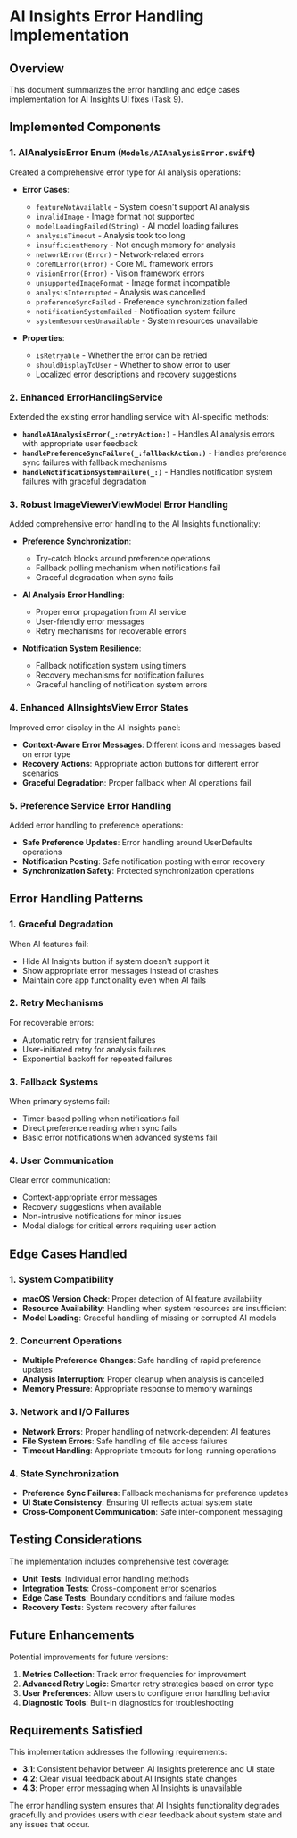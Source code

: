 # AI Insights Error Handling Implementation

## Overview

This document summarizes the error handling and edge cases implementation for AI Insights UI fixes (Task 9).

## Implemented Components

### 1. AIAnalysisError Enum (`Models/AIAnalysisError.swift`)

Created a comprehensive error type for AI analysis operations:

- **Error Cases**: 
  - `featureNotAvailable` - System doesn't support AI analysis
  - `invalidImage` - Image format not supported
  - `modelLoadingFailed(String)` - AI model loading failures
  - `analysisTimeout` - Analysis took too long
  - `insufficientMemory` - Not enough memory for analysis
  - `networkError(Error)` - Network-related errors
  - `coreMLError(Error)` - Core ML framework errors
  - `visionError(Error)` - Vision framework errors
  - `unsupportedImageFormat` - Image format incompatible
  - `analysisInterrupted` - Analysis was cancelled
  - `preferenceSyncFailed` - Preference synchronization failed
  - `notificationSystemFailed` - Notification system failure
  - `systemResourcesUnavailable` - System resources unavailable

- **Properties**:
  - `isRetryable` - Whether the error can be retried
  - `shouldDisplayToUser` - Whether to show error to user
  - Localized error descriptions and recovery suggestions

### 2. Enhanced ErrorHandlingService

Extended the existing error handling service with AI-specific methods:

- **`handleAIAnalysisError(_:retryAction:)`** - Handles AI analysis errors with appropriate user feedback
- **`handlePreferenceSyncFailure(_:fallbackAction:)`** - Handles preference sync failures with fallback mechanisms
- **`handleNotificationSystemFailure(_:)`** - Handles notification system failures with graceful degradation

### 3. Robust ImageViewerViewModel Error Handling

Added comprehensive error handling to the AI Insights functionality:

- **Preference Synchronization**:
  - Try-catch blocks around preference operations
  - Fallback polling mechanism when notifications fail
  - Graceful degradation when sync fails

- **AI Analysis Error Handling**:
  - Proper error propagation from AI service
  - User-friendly error messages
  - Retry mechanisms for recoverable errors

- **Notification System Resilience**:
  - Fallback notification system using timers
  - Recovery mechanisms for notification failures
  - Graceful handling of notification system errors

### 4. Enhanced AIInsightsView Error States

Improved error display in the AI Insights panel:

- **Context-Aware Error Messages**: Different icons and messages based on error type
- **Recovery Actions**: Appropriate action buttons for different error scenarios
- **Graceful Degradation**: Proper fallback when AI operations fail

### 5. Preference Service Error Handling

Added error handling to preference operations:

- **Safe Preference Updates**: Error handling around UserDefaults operations
- **Notification Posting**: Safe notification posting with error recovery
- **Synchronization Safety**: Protected synchronization operations

## Error Handling Patterns

### 1. Graceful Degradation

When AI features fail:
- Hide AI Insights button if system doesn't support it
- Show appropriate error messages instead of crashes
- Maintain core app functionality even when AI fails

### 2. Retry Mechanisms

For recoverable errors:
- Automatic retry for transient failures
- User-initiated retry for analysis failures
- Exponential backoff for repeated failures

### 3. Fallback Systems

When primary systems fail:
- Timer-based polling when notifications fail
- Direct preference reading when sync fails
- Basic error notifications when advanced systems fail

### 4. User Communication

Clear error communication:
- Context-appropriate error messages
- Recovery suggestions when available
- Non-intrusive notifications for minor issues
- Modal dialogs for critical errors requiring user action

## Edge Cases Handled

### 1. System Compatibility

- **macOS Version Check**: Proper detection of AI feature availability
- **Resource Availability**: Handling when system resources are insufficient
- **Model Loading**: Graceful handling of missing or corrupted AI models

### 2. Concurrent Operations

- **Multiple Preference Changes**: Safe handling of rapid preference updates
- **Analysis Interruption**: Proper cleanup when analysis is cancelled
- **Memory Pressure**: Appropriate response to memory warnings

### 3. Network and I/O Failures

- **Network Errors**: Proper handling of network-dependent AI features
- **File System Errors**: Safe handling of file access failures
- **Timeout Handling**: Appropriate timeouts for long-running operations

### 4. State Synchronization

- **Preference Sync Failures**: Fallback mechanisms for preference updates
- **UI State Consistency**: Ensuring UI reflects actual system state
- **Cross-Component Communication**: Safe inter-component messaging

## Testing Considerations

The implementation includes comprehensive test coverage:

- **Unit Tests**: Individual error handling methods
- **Integration Tests**: Cross-component error scenarios
- **Edge Case Tests**: Boundary conditions and failure modes
- **Recovery Tests**: System recovery after failures

## Future Enhancements

Potential improvements for future versions:

1. **Metrics Collection**: Track error frequencies for improvement
2. **Advanced Retry Logic**: Smarter retry strategies based on error type
3. **User Preferences**: Allow users to configure error handling behavior
4. **Diagnostic Tools**: Built-in diagnostics for troubleshooting

## Requirements Satisfied

This implementation addresses the following requirements:

- **3.1**: Consistent behavior between AI Insights preference and UI state
- **4.2**: Clear visual feedback about AI Insights state changes
- **4.3**: Proper error messaging when AI Insights is unavailable

The error handling system ensures that AI Insights functionality degrades gracefully and provides users with clear feedback about system state and any issues that occur.